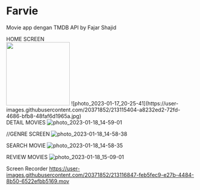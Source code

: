 # Farvie
Movie app dengan TMDB API by Fajar Shajid

<div>
HOME SCREEN <br>
<img src="https://user-images.githubusercontent.com/20371852/213115404-a8232ed2-72fd-4686-bfb8-48faf6d1965a.jpg" width="170">
![photo_2023-01-17_20-25-41](https://user-images.githubusercontent.com/20371852/213115404-a8232ed2-72fd-4686-bfb8-48faf6d1965a.jpg)
</div

DETAIL MOVIES
![photo_2023-01-18_14-59-01](https://user-images.githubusercontent.com/20371852/213115478-4b6f9c79-fe9f-4064-89a9-e41ec87a99e6.jpg)

//GENRE SCREEN
![photo_2023-01-18_14-58-38](https://user-images.githubusercontent.com/20371852/213115492-27a6d632-6cf8-4b73-945f-3b831fd97714.jpg)

SEARCH MOVIE
![photo_2023-01-18_14-58-35](https://user-images.githubusercontent.com/20371852/213115517-2585fd30-eb5a-48d8-9d36-8cbcc193c093.jpg)

REVIEW MOVIES
![photo_2023-01-18_15-09-01](https://user-images.githubusercontent.com/20371852/213117565-2451623d-c8bb-4c42-a958-5fb1f533f7b6.jpg)



Screen Recorder
https://user-images.githubusercontent.com/20371852/213116847-feb5fec9-e27b-4484-8b50-6522efbb5169.mov

